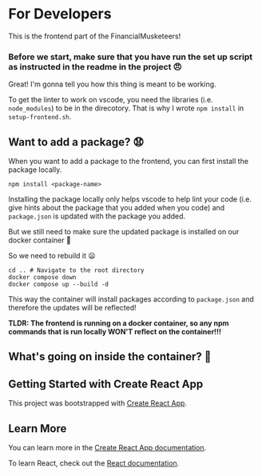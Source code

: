 # For Developers
This is the frontend part of the FinancialMusketeers!

### Before we start, make sure that you have run the set up script as instructed in the readme in the project :angry:

Great! I'm gonna tell you how this thing is meant to be working.

To get the linter to work on vscode, you need the libraries (i.e. `node_modules`) to be in the direcotory. That is why I wrote `npm install` in `setup-frontend.sh`.

## Want to add a package? :anguished:
When you want to add a package to the frontend, you can first install the package locally.
```
npm install <package-name>
```
Installing the package locally only helps vscode to help lint your code (i.e. give hints about the package that you added when you code) and `package.json` is updated with the package you added.

But we still need to make sure the updated package is installed on our docker container :whale2:

So we need to rebuild it :frowning:
```
cd .. # Navigate to the root directory
docker compose down
docker compose up --build -d
```
This way the container will install packages according to `package.json` and therefore the updates will be reflected!

**TLDR: The frontend is running on a docker container, so any npm commands that is run locally WON'T reflect on the container!!!**

## What's going on inside the container? :eyes:

## Getting Started with Create React App

This project was bootstrapped with [Create React App](https://github.com/facebook/create-react-app).

## Learn More

You can learn more in the [Create React App documentation](https://facebook.github.io/create-react-app/docs/getting-started).

To learn React, check out the [React documentation](https://reactjs.org/).

